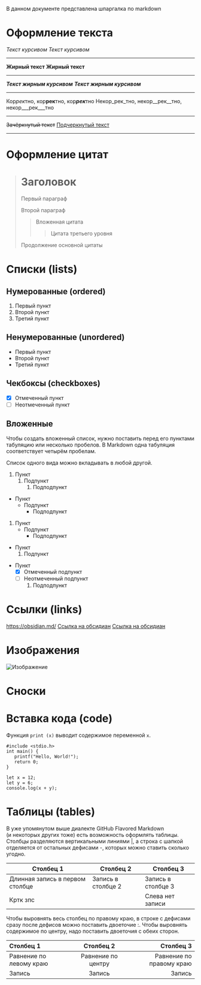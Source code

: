 В данном документе представлена шпаргалка по markdown 

# Оформление текста
*Текст курсивом*
_Текст курсивом_
___
**Жирный текст**
__Жирный текст__
___
***Текст жирным курсивом***
___Текст жирным курсивом___
___
Кор*рек*тно, кор**рек**тно, кор***рек***тно
Некор_рек_тно, некор__рек__тно, некор___рек___тно
___
~~Зачёркнутый текст~~
<u>Подчеркнутый текст</u>
___
# Оформление цитат
> # Заголовок
> Первый параграф
>
> Второй параграф
>
> > Вложенная цитата
> > > Цитата третьего уровня
>
> Продолжение основной цитаты
>

# Списки (lists)
## Нумерованные (ordered)

1. Первый пункт 
2. Второй пункт 
3. Третий пункт
## Ненумерованные (unordered)
  
* Первый пункт 
* Второй пункт 
* Третий пункт
## Чекбоксы (checkboxes)
- [x] Отмеченный пункт
- [ ] Неотмеченный пункт
## Вложенные
Чтобы создать вложенный список, нужно поставить перед его пунктами табуляцию или несколько пробелов. В Markdown одна табуляция соответствует четырём пробелам.

Список одного вида можно вкладывать в любой другой.
1. Пункт
	1. Подпункт
		1. Подподпункт

- Пункт
	- Подпункт
		- Подподпункт


1. Пункт
	- Подпункт
		* Подподпункт

+ Пункт
	1. Подпункт

- Пункт
  - [x] Отмеченный подпункт
  - [ ] Неотмеченный подпункт
    1. Подподпункт
# Ссылки (links)
<https://obsidian.md/>
[Ссылка на обсидиан](https://obsidian.md/)
[Ссылка на обсидиан](https://obsidian.md/ "Подсказка")
# Изображения
![Изображение](https://upload.wikimedia.org/wikipedia/commons/thumb/4/48/Markdown-mark.svg/1920px-Markdown-mark.svg.png "Логотип Markdown")
# Сноски
[1]: https://upload.wikimedia.org/wikipedia/commons/thumb/4/48/Markdown-mark.svg/1920px-Markdown-mark.svg.png "Логотип Markdown"
# Вставка кода (code)

Функция `print (x)` выводит содержимое переменной ```x```.

```с
#include <stdio.h>
int main() {
   printf("Hello, World!");
   return 0;
}
```

	let x = 12;
	let y = 6;
	console.log(x + y);
# Таблицы (tables)

В уже упомянутом выше диалекте GitHub Flavored Markdown (и некоторых других тоже) есть возможность оформлять таблицы. Столбцы разделяются вертикальными линиями |, а строка с шапкой отделяется от остальных дефисами -, которых можно ставить сколько угодно.


| Столбец 1                       | Столбец 2          | Столбец 3          |
| ------------------------------- | ------------------ | ------------------ |
| Длинная запись в первом столбце | Запись в столбце 2 | Запись в столбце 3 |
| Кртк зпс                        |                    | Слева нет записи   |

Чтобы выровнять весь столбец по правому краю, в строке с дефисами сразу после дефисов можно поставить двоеточие :. Чтобы выровнять содержимое по центру, надо поставить двоеточия с обеих сторон.

| Столбец 1               |     Столбец 2      |                Столбец 3 |
| :---------------------- | :----------------: | -----------------------: |
| Равнение по левому краю | Равнение по центру | Равнение по правому краю |
| Запись                  |       Запись       |                   Запись |


